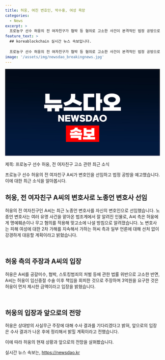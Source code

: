 ```yaml
---
title: 허웅, 여친 변호인, 박수홍, 여성 욕망
categories:
  - News
excerpt: >
  프로농구 선수 허웅의 전 여자친구가 협박 등 혐의로 고소한 사건이 본격적인 법정 공방으로 전개될 예정이다. A씨는 노종언 변호사를 선임하여 허위사실을 유포한 이들에 대한 법적 대응을 예고했고, 허웅은 A씨를 공갈미수, 협박 등으로 고소한 사실을 밝혔다. 허웅은 농구 선수로 잘 알려져 있으며, 최근 3년 연속 올스타 팬 투표 1위를 차지할 정도로 최고 인기 선수로 꼽힌다. 허웅 측은 수사 결과를 통해 진실을 밝히고자 하고 있다.
feature_text: >
  ## koreablockchain 실시간 뉴스 속보입니다.

  프로농구 선수 허웅의 전 여자친구가 협박 등 혐의로 고소한 사건이 본격적인 법정 공방으로 전개될 예정이다. A씨는 노종언 변호사를 선임하여 허위사실을 유포한 이들에 대한 법적 대응을 예고했고, 허웅은 A씨를 공갈미수, 협박 등으로 고소한 사실을 밝혔다. 허웅은 농구 선수로 잘 알려져 있으며, 최근 3년 연속 올스타 팬 투표 1위를 차지할 정도로 최고 인기 선수로 꼽힌다. 허웅 측은 수사 결과를 통해 진실을 밝히고자 하고 있다.
image: '/assets/img/newsdao_breakingnews.jpg'
---
```


<p><img src="/assets/img/newsdao_breakingnews.jpg" alt="koreablockchain 속보" /></p>

<p>제목: 프로농구 선수 허웅, 전 여자친구 고소 관련 최근 소식</p>

<p>프로농구 선수 허웅의 전 여자친구 A씨가 변호인을 선임하고 법정 공방을 예고했습니다. 이에 대한 최근 소식을 알아봅시다.</p>

<h2 data-ke-size="size26">허웅, 전 여자친구 A씨의 변호사로 노종언 변호사 선임</h2>

<p>허웅의 전 여자친구인 A씨는 최근 노종언 변호사를 자신의 변호인으로 선임했습니다. 노종언 변호사는 여러 유명 사건을 맡아온 법조계에서 잘 알려진 인물로, A씨 측은 허웅에게 명예훼손이나 무고 혐의를 적용해 맞고소에 나설 방침으로 알려졌습니다. 노 변호사는 피해 여성에 대한 2차 가해를 지속해서 가하는 허씨 측과 일부 언론에 대해 선처 없이 강경하게 대응할 계획이라고 밝혔습니다.</p>

<p data-ke-size="size16">&nbsp;</p>

<h2 data-ke-size="size26">허웅 측의 주장과 A씨의 입장</h2>

<p>허웅은 A씨를 공갈미수, 협박, 스토킹범죄의 처벌 등에 관한 법률 위반으로 고소한 반면, A씨는 허웅이 임신중절 수술 이후 책임을 회피한 것으로 주장하며 3억원을 요구한 것은 허웅이 먼저 제시한 금액이라고 입장을 밝혔습니다.</p>

<p data-ke-size="size16">&nbsp;</p>

<h2 data-ke-size="size26">허웅의 입장과 앞으로의 전망</h2>

<p>허웅은 상대방의 사실무근 주장에 대해 수사 결과를 기다리겠다고 밝혀, 앞으로의 입장은 수사 결과가 나온 후에 정리해서 밝힐 계획이라고 전했습니다.</p>

<p>이에 따라 허웅의 현재 상황과 앞으로의 전망을 살펴봤습니다.</p>
실시간 뉴스 속보는, <a href="https://newsdao.kr" rel="dofollow">https://newsdao.kr</a>


